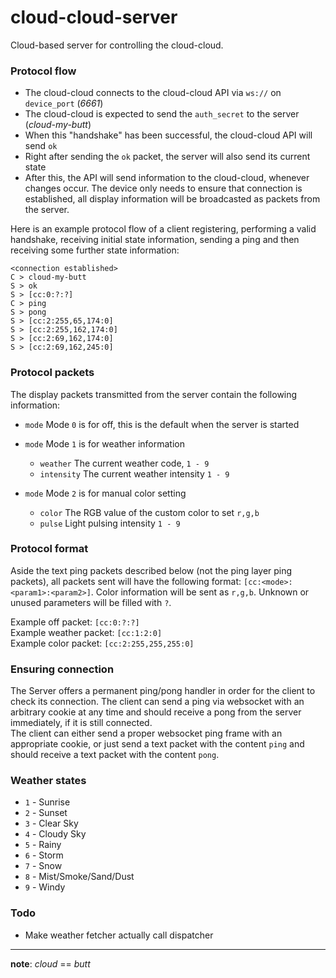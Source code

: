 # cloud-cloud-server
Cloud-based server for controlling the cloud-cloud.

### Protocol flow
* The cloud-cloud connects to the cloud-cloud API via `ws://` on `device_port` (_6661_)
* The cloud-cloud is expected to send the `auth_secret` to the server (_cloud-my-butt_)
* When this "handshake" has been successful, the cloud-cloud API will send `ok`
* Right after sending the `ok` packet, the server will also send its current state
* After this, the API will send information to the cloud-cloud, whenever changes occur. The device only needs to ensure that connection is established, all display information will be broadcasted as packets from the server.

Here is an example protocol flow of a client registering, performing a valid handshake, receiving initial state information, sending a ping and then receiving some further state information:
```
<connection established>
C > cloud-my-butt
S > ok
S > [cc:0:?:?]
C > ping
S > pong
S > [cc:2:255,65,174:0]
S > [cc:2:255,162,174:0]
S > [cc:2:69,162,174:0]
S > [cc:2:69,162,245:0]
```

### Protocol packets
The display packets transmitted from the server contain the following information:
* `mode` Mode `0` is for off, this is the default when the server is started

* `mode` Mode `1` is for weather information
  * `weather` The current weather code, `1 - 9`
  * `intensity` The current weather intensity `1 - 9`

* `mode` Mode `2` is for manual color setting
  * `color` The RGB value of the custom color to set `r,g,b`
  * `pulse` Light pulsing intensity `1 - 9`

### Protocol format
Aside the text ping packets described below (not the ping layer ping packets), all packets sent will have the following format: `[cc:<mode>:<param1>:<param2>]`. Color information will be sent as `r,g,b`. Unknown or unused parameters will be filled with `?`.    

Example off packet: `[cc:0:?:?]`   
Example weather packet: `[cc:1:2:0]`   
Example color packet: `[cc:2:255,255,255:0]`

### Ensuring connection
The Server offers a permanent ping/pong handler in order for the client to check its connection. The client can send a ping via websocket with an arbitrary cookie at any time and should receive a pong from the server immediately, if it is still connected.    
The client can either send a proper websocket ping frame with an appropriate cookie, or just send a text packet with the content `ping` and should receive a text packet with the content `pong`.

### Weather states
* `1` - Sunrise
* `2` - Sunset
* `3` - Clear Sky
* `4` - Cloudy Sky
* `5` - Rainy
* `6` - Storm
* `7` - Snow
* `8` - Mist/Smoke/Sand/Dust
* `9` - Windy

### Todo
- Make weather fetcher actually call dispatcher

----
**note**: _cloud_ == _butt_ 
